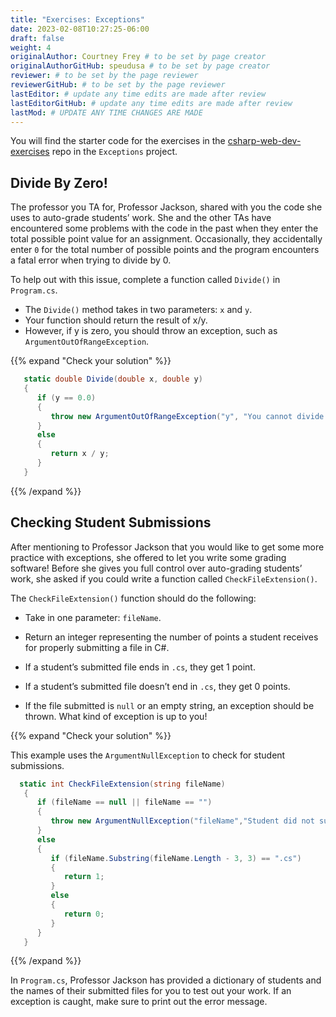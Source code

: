 ```yaml
---
title: "Exercises: Exceptions"
date: 2023-02-08T10:27:25-06:00
draft: false
weight: 4
originalAuthor: Courtney Frey # to be set by page creator
originalAuthorGitHub: speudusa # to be set by page creator
reviewer: # to be set by the page reviewer
reviewerGitHub: # to be set by the page reviewer
lastEditor: # update any time edits are made after review
lastEditorGitHub: # update any time edits are made after review
lastMod: # UPDATE ANY TIME CHANGES ARE MADE
---
```


You will find the starter code for the exercises in the [csharp-web-dev-exercises](https://github.com/LaunchCodeEducation/csharp-web-dev-exercises) repo in the `Exceptions` project.

## Divide By Zero!

The professor you TA for, Professor Jackson, shared with you the code she uses to auto-grade students’ work. She and the other TAs have encountered some problems with the code in the past when they enter the total possible point value for an assignment. Occasionally, they accidentally enter `0` for the total number of possible points and the program encounters a fatal error when trying to divide by 0.

To help out with this issue, complete a function called `Divide()` in `Program.cs`.

   - The `Divide()` method takes in two parameters: `x` and `y`.
   - Your function should return the result of x/y.
   - However, if y is zero, you should throw an exception, such as `ArgumentOutOfRangeException`.

{{% expand "Check your solution" %}}

```csharp
   static double Divide(double x, double y)
   {
      if (y == 0.0)
      {
         throw new ArgumentOutOfRangeException("y", "You cannot divide by zero!");
      }
      else
      {
         return x / y;
      }
   }
```

{{% /expand %}}

## Checking Student Submissions

After mentioning to Professor Jackson that you would like to get some more practice with exceptions, she offered to let you write some grading software! Before she gives you full control over auto-grading students’ work, she asked if you could write a function called `CheckFileExtension()`.

The `CheckFileExtension()` function should do the following:

- Take in one parameter: `fileName`.

- Return an integer representing the number of points a student receives for properly submitting a file in C#.

- If a student’s submitted file ends in `.cs`, they get 1 point.

- If a student’s submitted file doesn’t end in `.cs`, they get 0 points.

- If the file submitted is `null` or an empty string, an exception should be thrown. What kind of exception is up to you!

{{% expand "Check your solution" %}}

This example uses the `ArgumentNullException` to check for student submissions.

```csharp
  static int CheckFileExtension(string fileName)
   {
      if (fileName == null || fileName == "")
      {
         throw new ArgumentNullException("fileName","Student did not submit any work!");
      }
      else
      {
         if (fileName.Substring(fileName.Length - 3, 3) == ".cs")
         {
            return 1;
         }
         else
         {
            return 0;
         }
      }
   }
```
{{% /expand %}}

In `Program.cs`, Professor Jackson has provided a dictionary of students and the names of their submitted files for you to test out your work. If an exception is caught, make sure to print out the error message.